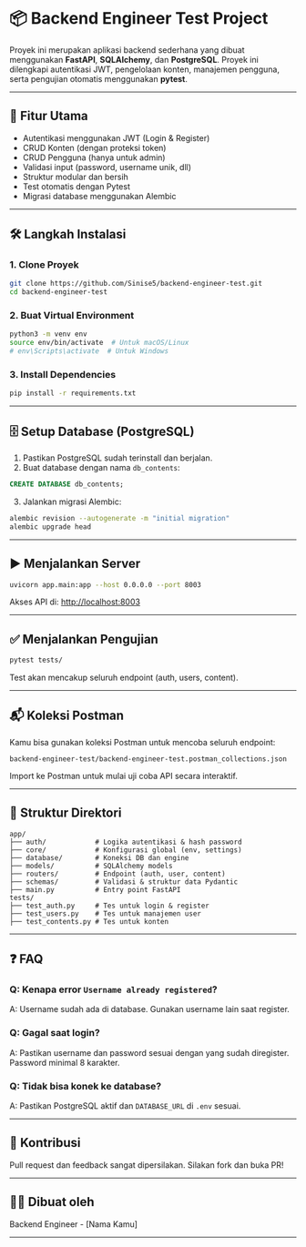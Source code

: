 # 📦 Backend Engineer Test Project

Proyek ini merupakan aplikasi backend sederhana yang dibuat menggunakan **FastAPI**, **SQLAlchemy**, dan **PostgreSQL**. Proyek ini dilengkapi autentikasi JWT, pengelolaan konten, manajemen pengguna, serta pengujian otomatis menggunakan **pytest**.

---

## 🚀 Fitur Utama

- Autentikasi menggunakan JWT (Login & Register)
- CRUD Konten (dengan proteksi token)
- CRUD Pengguna (hanya untuk admin)
- Validasi input (password, username unik, dll)
- Struktur modular dan bersih
- Test otomatis dengan Pytest
- Migrasi database menggunakan Alembic

---

## 🛠️ Langkah Instalasi

### 1. Clone Proyek

```bash
git clone https://github.com/Sinise5/backend-engineer-test.git
cd backend-engineer-test
```

### 2. Buat Virtual Environment

```bash
python3 -m venv env
source env/bin/activate  # Untuk macOS/Linux
# env\Scripts\activate  # Untuk Windows
```

### 3. Install Dependencies

```bash
pip install -r requirements.txt
```

---

## 🗄️ Setup Database (PostgreSQL)

1. Pastikan PostgreSQL sudah terinstall dan berjalan.
2. Buat database dengan nama `db_contents`:

```sql
CREATE DATABASE db_contents;
```

3. Jalankan migrasi Alembic:

```bash
alembic revision --autogenerate -m "initial migration"
alembic upgrade head
```

---

## ▶️ Menjalankan Server

```bash
uvicorn app.main:app --host 0.0.0.0 --port 8003
```

Akses API di: [http://localhost:8003](http://localhost:8003)

---

## ✅ Menjalankan Pengujian

```bash
pytest tests/
```

Test akan mencakup seluruh endpoint (auth, users, content).

---

## 📬 Koleksi Postman

Kamu bisa gunakan koleksi Postman untuk mencoba seluruh endpoint:

```
backend-engineer-test/backend-engineer-test.postman_collections.json
```

Import ke Postman untuk mulai uji coba API secara interaktif.

---

## 📁 Struktur Direktori

```
app/
├── auth/            # Logika autentikasi & hash password
├── core/            # Konfigurasi global (env, settings)
├── database/        # Koneksi DB dan engine
├── models/          # SQLAlchemy models
├── routers/         # Endpoint (auth, user, content)
├── schemas/         # Validasi & struktur data Pydantic
├── main.py          # Entry point FastAPI
tests/
├── test_auth.py     # Tes untuk login & register
├── test_users.py    # Tes untuk manajemen user
├── test_contents.py # Tes untuk konten
```

---

## ❓ FAQ

### Q: Kenapa error `Username already registered`?
A: Username sudah ada di database. Gunakan username lain saat register.

### Q: Gagal saat login?
A: Pastikan username dan password sesuai dengan yang sudah diregister. Password minimal 8 karakter.

### Q: Tidak bisa konek ke database?
A: Pastikan PostgreSQL aktif dan `DATABASE_URL` di `.env` sesuai.

---

## 🙌 Kontribusi

Pull request dan feedback sangat dipersilakan. Silakan fork dan buka PR!

---

## 🧑‍💻 Dibuat oleh

Backend Engineer - [Nama Kamu]

---
